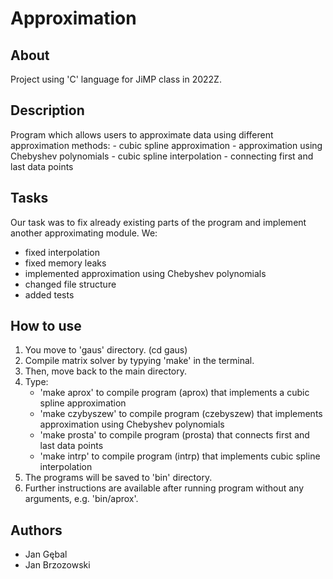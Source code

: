 # Approximation
## About
Project using 'C' language for JiMP class in 2022Z.
## Description
Program which allows users to approximate data using different approximation methods:
    - cubic spline approximation
    - approximation using Chebyshev polynomials
    - cubic spline interpolation
    - connecting first and last data points
## Tasks
Our task was to fix already existing parts of the program and implement another approximating module. 
We:
- fixed interpolation
- fixed memory leaks
- implemented approximation using Chebyshev polynomials
- changed file structure
- added tests
## How to use
1. You move to 'gaus' directory. (cd gaus)
2. Compile matrix solver by typying 'make' in the terminal.
3. Then, move back to the main directory.
4. Type:
    - 'make aprox' to compile program (aprox) that implements a cubic spline approximation
    - 'make czybyszew' to compile program (czebyszew) that implements approximation using Chebyshev polynomials
    - 'make prosta' to compile program (prosta) that connects first and last data points
    - 'make intrp' to compile program (intrp) that implements cubic spline interpolation
5. The programs will be saved to 'bin' directory.
6. Further instructions are available after running program without any arguments, e.g. 'bin/aprox'.
## Authors
 - Jan Gębal
 - Jan Brzozowski